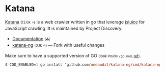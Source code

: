 # Katana

<div class="row row-cols-lg-2"><div>

[Katana](https://github.com/projectdiscovery/katana) <small>(13.0k ⭐)</small> is a web crawler written in go that leverage [jsluice](https://github.com/BishopFox/jsluice) for JavaScript crawling. It is maintained by Project Discovery.

* [Documentation](https://docs.projectdiscovery.io/tools/katana/overview) <small>(⛪)</small>
* [katana-ng](https://github.com/oneaudit/katana-ng) <small>(0.1k ⭐)</small> — Fork with useful changes

Make sure to have a supported version of GO <small>(look inside `/go.mod`, [ref](/programming-languages/high-level/others/go/index.md))</small>.

```ps
$ CGO_ENABLED=1 go install "github.com/oneaudit/katana-ng/cmd/katana-ng@latest"
```
</div><div>
</div></div>